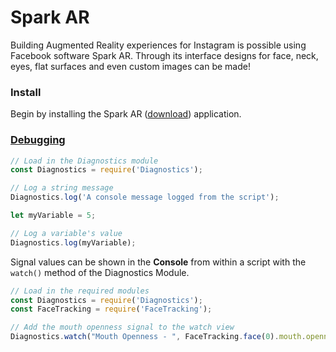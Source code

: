 # Spark AR

Building Augmented Reality experiences for Instagram is possible using Facebook software Spark AR. Through its interface designs for face, neck, eyes, flat surfaces and even custom images can be made!

### Install

Begin by installing the Spark AR \([download](https://sparkar.facebook.com/ar-studio/)\) application.

### [Debugging](https://sparkar.facebook.com/ar-studio/learn/documentation/docs/testing-debugging/)

```javascript
// Load in the Diagnostics module
const Diagnostics = require('Diagnostics');

// Log a string message  
Diagnostics.log('A console message logged from the script');

let myVariable = 5;

// Log a variable's value  
Diagnostics.log(myVariable);
```

Signal values can be shown in the **Console** from within a script with the `watch()` method of the Diagnostics Module.

```javascript
// Load in the required modules
const Diagnostics = require('Diagnostics');
const FaceTracking = require('FaceTracking');

// Add the mouth openness signal to the watch view
Diagnostics.watch("Mouth Openness - ", FaceTracking.face(0).mouth.openness);
```

